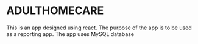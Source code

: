 # ADULTHOMECARE
This is an app designed using react. The purpose of the app is to be used as a reporting app. The app uses MySQL database 
